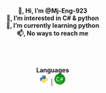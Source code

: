 <p align='center'>
  <b>👋, Hi, I’m @Mj-Eng-923</b><br>
  <b>👀, I’m interested in C# & python</b><br>
  <b>🌱, I’m currently learning python</b><br>
  <b>📫, No ways to reach me</b><br>
</p>

<br><br>
<p align="center">
	<b>Languages</b>
	<br>
	<code><img height="25" src="https://raw.githubusercontent.com/github/explore/80688e429a7d4ef2fca1e82350fe8e3517d3494d/topics/python/python.png"></code>&nbsp;|
	<code><img height="25" src="https://raw.githubusercontent.com/github/explore/80688e429a7d4ef2fca1e82350fe8e3517d3494d/topics/csharp/csharp.png"></code>&nbsp;
</p>
